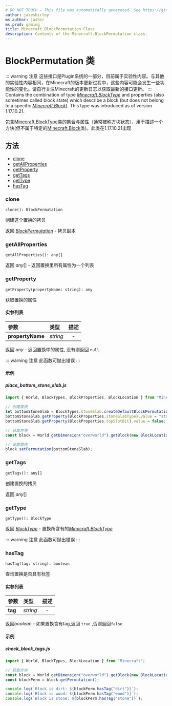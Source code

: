 ```yaml
---
# DO NOT TOUCH — This file was automatically generated. See https://github.com/Mojang/MinecraftScriptingApiDocsGenerator to modify descriptions, examples, etc.
author: jakeshirley
ms.author: jashir
ms.prod: gaming
title: Minecraft.BlockPermutation Class
description: Contents of the Minecraft.BlockPermutation class.
---
```

# BlockPermutation 类

::: warning 注意
这些接口是Plugin系统的一部分，目前属于实验性内容。与其他的实验性内容相同，在Minecraft的版本更新过程中，这些内容可能会发生一些功能性的变化。请自行关注Minecraft的更新日志以获取最新的接口更新。
:::
Contains the combination of type [*Minecraft.BlockType*](../Minecraft/BlockType.md) and properties (also sometimes called block state) which describe a block (but does not belong to a specific [*Minecraft.Block*](../Minecraft/Block.md)). This type was introduced as of version 1.17.10.21.

包含[Minecraft.BlockType](../Minecraft/BlockType.md)类的集合与属性（通常被称方块状态），用于描述一个方块(但不属于特定的[Minecraft.Block](../Minecraft/Block.md)类)。此类在1.17.10.21出现

## 方法

- [clone](#clone)
- [getAllProperties](#getallproperties)
- [getProperty](#getproperty)
- [getTags](#gettags)
- [getType](#gettype)
- [hasTag](#hastag)

### **clone**

`clone(): BlockPermutation`

创建这个置换的拷贝

返回 [*BlockPermutation*](BlockPermutation.md) - 拷贝副本

### **getAllProperties**

`getAllProperties(): any[]`

返回 *any*[] - 返回置换里所有属性为一个列表

### **getProperty**

`getProperty(propertyName: string): any`

获取置换的属性

#### 实参列表

| 参数                   | 类型       | 描述 |
| :--------------------- | :--------- | :--: |
| **propertyName** | *string* |  -  |

返回 *any* - 返回置换中的属性, 没有则返回 `null`.

::: warning 注意
此函数可抛出错误
:::

#### 示例

##### ***place_bottom_stone_slab.js***

```javascript
import { World, BlockTypes, BlockProperties, BlockLocation } from "Minecraft";

// 创建置换
let bottomStoneSlab = BlockTypes.stoneSlab.createDefaultBlockPermutation();
bottomStoneSlab.getProperty(BlockProperties.stoneSlabType).value = "stone_brick";
bottomStoneSlab.getProperty(BlockProperties.topSlotBit).value = false;

// 获取方块
const block = World.getDimension("overworld").getBlock(new BlockLocation(1, 2, 3));

// 设置置换
block.setPermutation(bottomStoneSlab);

```

### **getTags**

`getTags(): any[]`

创建置换的拷贝

返回 *any*[]

### **getType**

`getType(): BlockType`

返回 [*BlockType*](BlockType.md) - 置换所含有的[*Minecraft.BlockType*](../Minecraft/BlockType.md)

::: warning 注意
此函数可抛出错误
:::

### **hasTag**

`hasTag(tag: string): boolean`

查询置换是否具有标签

#### 实参列表

| 参数          | 类型       | 描述 |
| :------------ | :--------- | :--: |
| **tag** | *string* |  -  |

返回*boolean* - 如果置换含有tag,返回 `true` ,否则返回`false`

#### 示例

##### ***check_block_tags.js***

```javascript
import { World, BlockTypes, BlockLocation } from "Minecraft";

// 获取方块
const block = World.getDimension("overworld").getBlock(new BlockLocation(1, 2, 3));
const blockPerm = block.getPermutation();

console.log(`Block is dirt: ${blockPerm.hasTag("dirt")}`);
console.log(`Block is wood: ${blockPerm.hasTag("wood")}`);
console.log(`Block is stone: ${blockPerm.hasTag("stone")}`);

```
